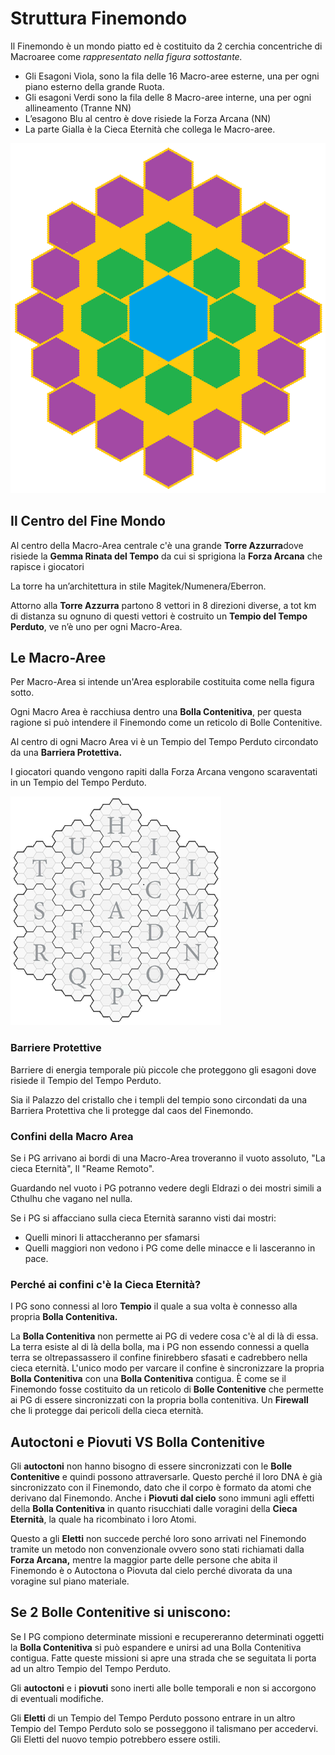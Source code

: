 # Struttura Finemondo

Il Finemondo è un mondo piatto ed è costituito da 2 cerchia concentriche
di Macroaree come *rappresentato nella figura
sottostante.*

- Gli Esagoni Viola, sono la fila delle 16 Macro-aree esterne, una per ogni piano esterno della grande Ruota.
- Gli esagoni Verdi sono la fila delle 8 Macro-aree interne, una per ogni allineamento (Tranne NN)
- L’esagono Blu al centro è dove risiede la Forza Arcana (NN)
- La parte Gialla è la Cieca Eternità che collega le Macro-aree.

![macroaree.png](img%2Fmacroaree.png)

## **Il Centro del Fine Mondo**

Al centro della Macro-Area centrale c'è una grande **Torre Azzurra**dove risiede la **Gemma Rinata del Tempo** da cui si
sprigiona la **Forza Arcana** che rapisce i giocatori

La torre ha un’architettura in stile Magitek/Numenera/Eberron.

Attorno alla **Torre Azzurra** partono 8 vettori in 8 direzioni diverse, a tot km di distanza su ognuno di questi
vettori è costruito un **Tempio del Tempo Perduto**, ve n’è uno per ogni Macro-Area.

## **Le Macro-Aree**

Per Macro-Area si intende un'Area esplorabile costituita come nella figura sotto.

Ogni Macro Area è racchiusa dentro una **Bolla Contenitiva**, per questa ragione si può intendere il Finemondo come un
reticolo di Bolle Contenitive.

Al centro di ogni Macro Area vi è un Tempio del Tempo Perduto circondato da una **Barriera Protettiva.**

I giocatori quando vengono rapiti dalla Forza Arcana vengono scaraventati in un Tempio del Tempo Perduto.

![quadranti.png](img%2Fquadranti.png)

### **Barriere Protettive**

Barriere di energia temporale più piccole che proteggono gli esagoni dove risiede il Tempio del Tempo Perduto.

Sia il Palazzo del cristallo che i templi del tempio sono circondati da una Barriera Protettiva che li protegge dal caos
del Finemondo.

### **Confini della Macro Area**

Se i PG arrivano ai bordi di una Macro-Area troveranno il vuoto assoluto, "La cieca Eternità", Il "Reame Remoto".

Guardando nel vuoto i PG potranno vedere degli Eldrazi o dei mostri simili a Cthulhu che vagano nel nulla.

Se i PG si affacciano sulla cieca Eternità saranno visti dai mostri:

- Quelli minori li attaccheranno per sfamarsi
- Quelli maggiori non vedono i PG come delle minacce e li lasceranno in pace.

### **Perché ai confini c'è la Cieca Eternità?**

I PG sono connessi al loro **Tempio** il quale a sua volta è connesso alla propria **Bolla Contenitiva.**

La **Bolla Contenitiva** non permette ai PG di vedere cosa c'è al di là di essa. La terra esiste al di là della bolla,
ma i PG non essendo connessi a quella terra se oltrepassassero il confine finirebbero sfasati e cadrebbero nella cieca
eternità. L'unico modo per varcare il confine è sincronizzare la propria **Bolla Contenitiva** con una **Bolla
Contenitiva** contigua. È come se il Finemondo fosse costituito da un reticolo di **Bolle Contenitive** che permette ai
PG di essere sincronizzati con la propria bolla contenitiva. Un **Firewall** che li protegge dai pericoli della cieca
eternità.

## **Autoctoni e Piovuti VS Bolla Contenitive**

Gli **autoctoni** non hanno bisogno di essere sincronizzati con le **Bolle Contenitive** e quindi possono attraversarle.
Questo perché il loro DNA è già sincronizzato con il Finemondo, dato che il corpo è formato da atomi che derivano dal
Finemondo. Anche i **Piovuti dal cielo** sono immuni agli effetti della **Bolla Contenitiva** in quanto risucchiati
dalle voragini della **Cieca Eternità**, la quale ha ricombinato i loro Atomi.

Questo a gli **Eletti** non succede perché loro sono arrivati nel Finemondo tramite un metodo non convenzionale ovvero
sono stati richiamati dalla **Forza Arcana,** mentre la maggior parte delle persone che abita il Finemondo è o Autoctona
o Piovuta dal cielo perché divorata da una voragine sul piano materiale.

## **Se 2 Bolle Contenitive si uniscono:**

Se I PG compiono determinate missioni e recupereranno determinati oggetti la **Bolla Contenitiva** si può espandere e
unirsi ad una Bolla Contenitiva contigua.
Fatte queste missioni si apre una strada che se seguitata li porta ad un altro Tempio del Tempo Perduto.

Gli **autoctoni** e i **piovuti** sono inerti alle bolle temporali e non si accorgono di eventuali modifiche.

Gli **Eletti** di un Tempio del Tempo Perduto possono entrare in un altro Tempio del Tempo Perduto solo se posseggono il
talismano per accedervi. Gli Eletti del nuovo tempio potrebbero essere ostili.